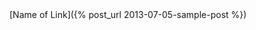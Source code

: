 <html>
    <head></head>
    <body>
        <header></header>
        <section>
            [Name of Link]({% post_url 2013-07-05-sample-post %})
        </section>
        <footer></footer>
    </body>
</html>
